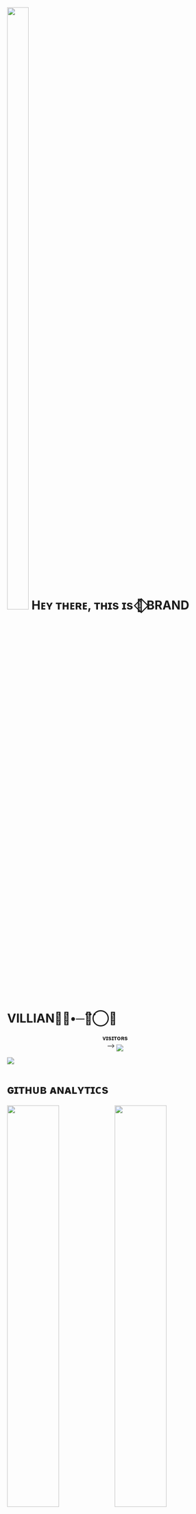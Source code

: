 <h1> <img  style="align-item" :"center" src="https://graph.org/file/b0825ba6490d2aa6a6afd.jpg" width="50px" height="60%"> Hᴇʏ ᴛʜᴇʀᴇ, ᴛʜɪs ɪs 🦋⃟ BRAND VILLIAN🥀🦋‌•─‌⃛≛⃝🦅 </h1>
<p align="center">
    <b>ᴠɪsɪᴛᴏʀs</b><br>
 -->    <img align="middle" src="https://profile-counter.glitch.me/villianbadshahh/count.svg" />
</p>

[<img src="https://20231221_162600.jpg"/>](https://github.com/villianbadshahh)

        
<h1> ɢɪᴛʜᴜʙ ᴀɴᴀʟʏᴛɪᴄs </h1>

[<img src="https://github-readme-stats.vercel.app/api?username=villianbadshahh &count_private=true&show_icons=true&theme=chartreuse-dark&custom_title=What%27s+the+craic?&include_all_commits=true&hide_border=true&bg_color=000000" width="49%">](https://github.com/Noob-Mukesh)  [<img src="https://github-readme-streak-stats.herokuapp.com/?user=PRADHAN474&theme=chartreuse-dark&hide_border=True&bg_color=000000" width="49%">](https://github.com/villianbadshahh)

[<img src="https://github.com/villianbadshahh/villianbadshahh/blob/master/resources/hr.gif"/>](https://github.com/villianbadshahh)

<h1> <img src="https://te.legra.ph/file/1f5f400d5a16ae3a89343.jpg" width="70px" style="border-radius: 50%"> ᴄᴏɴᴛᴀᴄᴛ ᴍᴇ </h1>

[<img src="https://te.legra.ph/file/3f6810f790713b26fe826.jpg" width="60px">](https://tg://openmessage?user_id=5059737154) [<img src="https://te.legra.ph/file/2a7a17fc66a8f5fe785c3.jpg" width="60px">](https://github.com/villianbadshahh) 







## Connect with Me

[![Github](https://img.shields.io/badge/-Github-181717?style=for-the-badge&logo=Github&logoColor=white)](https://github.com/PRADHAN474)
[![Telegram](https://img.shields.io/badge/Telegram-2CA5E0?style=for-the-badge&logo=telegram&logoColor=white)](https://telegram.me/BWANDARLOK)

## My Stats

![GitHub stats](https://github-readme-stats.vercel.app/api?username=PRADHAN474&show_icons=true&theme=radical)
![Top Languages](https://github-readme-stats.vercel.app/api/top-langs/?username=PRADHAN474&layout=compact&theme=midnight-purple&hide=Css)

![Visitors](https://visitor-badge.laobi.icu/badge?page_id=villianbadshahh)



                     

